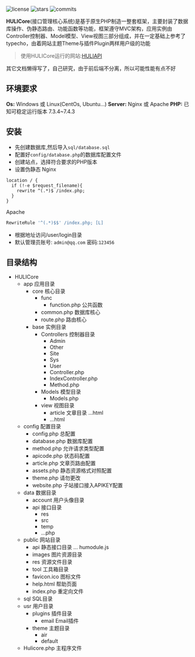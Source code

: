 ![license](https://camo.githubusercontent.com/8addc1e46efd92165de0d5fa6d5fd6a3817251a50a45544710ae4eaf486e3fe5/68747470733a2f2f696d672e736869656c64732e696f2f6769746875622f6c6963656e73652f626979756568752f6b6f746f72692d626f743f636f6c6f723d64656570677265656e)
![stars](https://img.shields.io/github/stars/biyuehu/hulicore)
![commits](https://img.shields.io/github/commit-activity/t/biyuehu/hulicore)

**HULICore**(接口管理核心系统)是基于原生PHP制造一整套框架，主要封装了数据库操作、伪静态路由、功能函数等功能，框架遵守MVC架构，应用实例由Controller控制器、Model模型、View视图三部分组成，并在一定基础上参考了typecho，由着网站主题Theme与插件Plugin两样用户级的功能

> 使用HULICore运行的网站:[HULIAPI](https://api.imlolicon.tk)

其它文档懒得写了，自己研究，由于前后端不分离，所以可能性能有点不好

## 环境要求
**Os:** Windows 或 Linux(CentOs, Ubuntu...)
**Server:** Nginx 或 Apache
**PHP:** 已知可稳定运行版本 7.3.4~7.4.3

## 安装
- 先创建数据库,然后导入`sql/database.sql`
- 配置好`config/database.php`的数据库配置文件
- 创建站点，选择符合要求的PHP版本
- 设置伪静态
Nginx
```nginx
location / {
  if (!-e $request_filename){
    rewrite ^(.*)$ /index.php;
  }
}
```
Apache
```apache
RewriteRule '^(.*)$$' /index.php; [L] 
```
- 根据地址访问/user/login目录
- 默认管理员账号: `admin@qq.com` 密码:`123456`

## 目录结构
- HULICore
    - app 应用目录
        - core 核心目录
            - func
                - function.php 公共函数
            - common.php 数据库核心
            - route.php 路由核心
        - base 实例目录
            - Controllers 控制器目录
                - Admin
                - Other
                - Site
                - Sys
                - User
                - Controller.php
                - IndexController.php
                - Method.php
            - Models 模型目录
                - Models.php
            - view 视图目录
                - article 文章目录
                  ...html
                - ...html
    - config 配置目录
        - config.php 总配置
        - database.php 数据库配置
        - method.php 允许请求类型配置
        - apicode.php 状态码配置
        - article.php 文章页路由配置
        - assets.php 静态资源格式对照配置
        - theme.php 请勿更改
        - website.php 子站接口接入APIKEY配置
    - data 数据目录
      - account 用户头像目录
      - api 接口目录
        - res
        - src
        - temp
        - ...php
    - public 网站目录
        - api 静态接口目录
          ...
          humodule.js
        - images 图片资源目录
        - res 资源文件目录
        - tool 工具箱目录
        - favicon.ico 图标文件
        - help.html 帮助页面
        - index.php 重定向文件
    - sql SQL目录
    - usr 用户目录
      - plugins 插件目录
        - email Email插件
      - theme 主题目录
        - air
        - default
    - Hulicore.php 主程序文件

